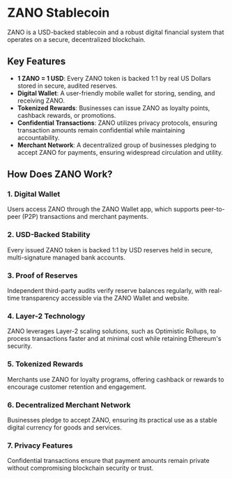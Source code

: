 # ZANO Stablecoin

ZANO is a USD-backed stablecoin and a robust digital financial system that operates on a secure, decentralized blockchain.

## Key Features

- **1 ZANO = 1 USD**: Every ZANO token is backed 1:1 by real US Dollars stored in secure, audited reserves.
- **Digital Wallet**: A user-friendly mobile wallet for storing, sending, and receiving ZANO.
- **Tokenized Rewards**: Businesses can issue ZANO as loyalty points, cashback rewards, or promotions.
- **Confidential Transactions**: ZANO utilizes privacy protocols, ensuring transaction amounts remain confidential while maintaining accountability.
- **Merchant Network**: A decentralized group of businesses pledging to accept ZANO for payments, ensuring widespread circulation and utility.

## How Does ZANO Work?

### 1. Digital Wallet

Users access ZANO through the ZANO Wallet app, which supports peer-to-peer (P2P) transactions and merchant payments.

### 2. USD-Backed Stability

Every issued ZANO token is backed 1:1 by USD reserves held in secure, multi-signature managed bank accounts.

### 3. Proof of Reserves

Independent third-party audits verify reserve balances regularly, with real-time transparency accessible via the ZANO Wallet and website.

### 4. Layer-2 Technology

ZANO leverages Layer-2 scaling solutions, such as Optimistic Rollups, to process transactions faster and at minimal cost while retaining Ethereum's security.

### 5. Tokenized Rewards

Merchants use ZANO for loyalty programs, offering cashback or rewards to encourage customer retention and engagement.

### 6. Decentralized Merchant Network

Businesses pledge to accept ZANO, ensuring its practical use as a stable digital currency for goods and services.

### 7. Privacy Features

Confidential transactions ensure that payment amounts remain private without compromising blockchain security or trust.
